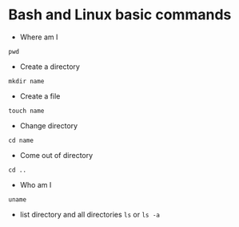 # Bash and Linux basic commands

- Where am I
```
pwd
```
- Create a directory
```
mkdir name
```
- Create a file
```
touch name
```
- Change directory
```
cd name
```
- Come out of directory
```
cd ..
```
- Who am I
```
uname
```
- list directory and all directories
```ls``` or ```ls -a```
